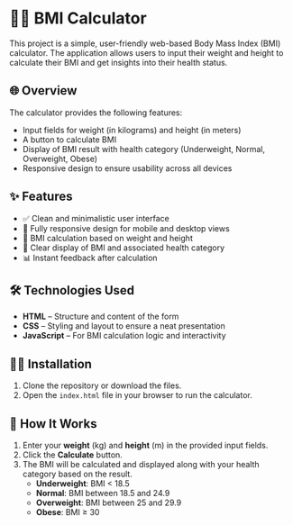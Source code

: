 # 🏋️‍♂️ BMI Calculator
This project is a simple, user-friendly web-based Body Mass Index (BMI) calculator. The application allows users to input their weight and height to calculate their BMI and get insights into their health status.

## 🌐 Overview
The calculator provides the following features:
- Input fields for weight (in kilograms) and height (in meters)
- A button to calculate BMI
- Display of BMI result with health category (Underweight, Normal, Overweight, Obese)
- Responsive design to ensure usability across all devices

## ✨ Features

- ✅ Clean and minimalistic user interface
- 📱 Fully responsive design for mobile and desktop views
- 🧮 BMI calculation based on weight and height
- 🎯 Clear display of BMI and associated health category
- 📊 Instant feedback after calculation

## 🛠️ Technologies Used
- **HTML** – Structure and content of the form
- **CSS** – Styling and layout to ensure a neat presentation
- **JavaScript** – For BMI calculation logic and interactivity

## 🧑‍💻 Installation
1. Clone the repository or download the files.
2. Open the `index.html` file in your browser to run the calculator.

## 📝 How It Works
1. Enter your **weight** (kg) and **height** (m) in the provided input fields.
2. Click the **Calculate** button.
3. The BMI will be calculated and displayed along with your health category based on the result.
   - **Underweight**: BMI < 18.5
   - **Normal**: BMI between 18.5 and 24.9
   - **Overweight**: BMI between 25 and 29.9
   - **Obese**: BMI ≥ 30
